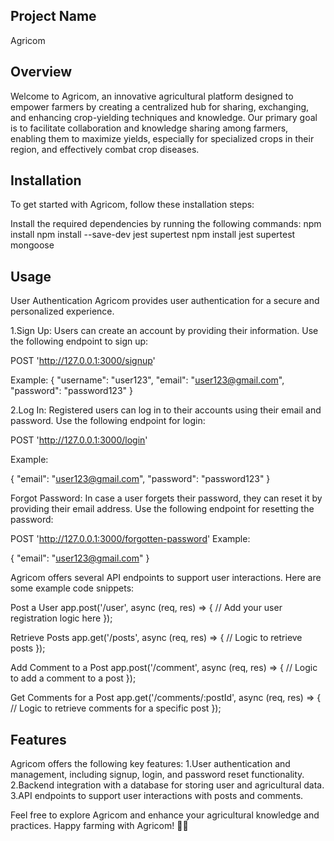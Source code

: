 ## Project Name
Agricom

## Overview
Welcome to Agricom, an innovative agricultural platform designed to empower farmers by creating a centralized hub for sharing, exchanging, and enhancing crop-yielding techniques and knowledge. Our primary goal is to facilitate collaboration and knowledge sharing among farmers, enabling them to maximize yields, especially for specialized crops in their region, and effectively combat crop diseases.

## Installation
To get started with Agricom, follow these installation steps:

Install the required dependencies by running the following commands:
npm install
npm install --save-dev jest supertest
npm install jest supertest mongoose


## Usage
User Authentication
Agricom provides user authentication for a secure and personalized experience.

1.Sign Up: Users can create an account by providing their information. Use the following endpoint to sign up:

POST 'http://127.0.0.1:3000/signup'

Example:
{
    "username": "user123",
    "email": "user123@gmail.com",
    "password": "password123"
}

2.Log In: Registered users can log in to their accounts using their email and password. Use the following endpoint for login:

POST 'http://127.0.0.1:3000/login'

Example:

{
    "email": "user123@gmail.com",
    "password": "password123"
}

Forgot Password: In case a user forgets their password, they can reset it by providing their email address. Use the following endpoint for resetting the password:

POST 'http://127.0.0.1:3000/forgotten-password'
Example:

{
    "email": "user123@gmail.com"
}

Agricom offers several API endpoints to support user interactions. Here are some example code snippets:

Post a User
app.post('/user', async (req, res) => {
    // Add your user registration logic here
});

Retrieve Posts
app.get('/posts', async (req, res) => {
    // Logic to retrieve posts
});

Add Comment to a Post
app.post('/comment', async (req, res) => {
    // Logic to add a comment to a post
});

Get Comments for a Post
app.get('/comments/:postId', async (req, res) => {
    // Logic to retrieve comments for a specific post
});


## Features
Agricom offers the following key features:
1.User authentication and management, including signup, login, and password reset functionality.
2.Backend integration with a database for storing user and agricultural data.
3.API endpoints to support user interactions with posts and comments.

Feel free to explore Agricom and enhance your agricultural knowledge and practices. 
Happy farming with Agricom! 🌱🚜